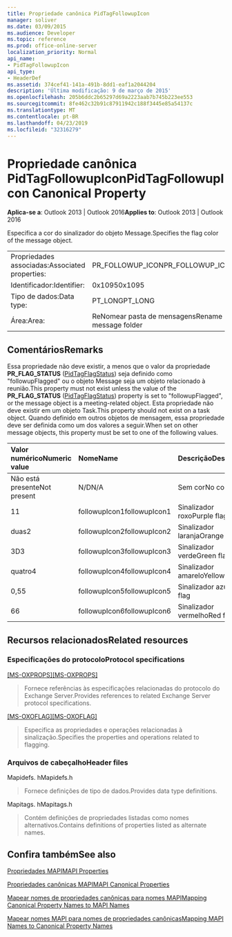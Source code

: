 ```yaml
---
title: Propriedade canônica PidTagFollowupIcon
manager: soliver
ms.date: 03/09/2015
ms.audience: Developer
ms.topic: reference
ms.prod: office-online-server
localization_priority: Normal
api_name:
- PidTagFollowupIcon
api_type:
- HeaderDef
ms.assetid: 374cef41-141a-491b-8dd1-eaf1a2044204
description: 'Última modificação: 9 de março de 2015'
ms.openlocfilehash: 205b6ddc2b65297d69a2223aab7b745b223ee553
ms.sourcegitcommit: 8fe462c32b91c87911942c188f3445e85a54137c
ms.translationtype: MT
ms.contentlocale: pt-BR
ms.lasthandoff: 04/23/2019
ms.locfileid: "32316279"
---
```

# <a name="pidtagfollowupicon-canonical-property"></a><span data-ttu-id="ccbde-103">Propriedade canônica PidTagFollowupIcon</span><span class="sxs-lookup"><span data-stu-id="ccbde-103">PidTagFollowupIcon Canonical Property</span></span>

  
  
<span data-ttu-id="ccbde-104">**Aplica-se a**: Outlook 2013 | Outlook 2016</span><span class="sxs-lookup"><span data-stu-id="ccbde-104">**Applies to**: Outlook 2013 | Outlook 2016</span></span> 
  
<span data-ttu-id="ccbde-105">Especifica a cor do sinalizador do objeto Message.</span><span class="sxs-lookup"><span data-stu-id="ccbde-105">Specifies the flag color of the message object.</span></span>
  
|||
|:-----|:-----|
|<span data-ttu-id="ccbde-106">Propriedades associadas:</span><span class="sxs-lookup"><span data-stu-id="ccbde-106">Associated properties:</span></span>  <br/> |<span data-ttu-id="ccbde-107">PR_FOLLOWUP_ICON</span><span class="sxs-lookup"><span data-stu-id="ccbde-107">PR_FOLLOWUP_ICON</span></span>  <br/> |
|<span data-ttu-id="ccbde-108">Identificador:</span><span class="sxs-lookup"><span data-stu-id="ccbde-108">Identifier:</span></span>  <br/> |<span data-ttu-id="ccbde-109">0x1095</span><span class="sxs-lookup"><span data-stu-id="ccbde-109">0x1095</span></span>  <br/> |
|<span data-ttu-id="ccbde-110">Tipo de dados:</span><span class="sxs-lookup"><span data-stu-id="ccbde-110">Data type:</span></span>  <br/> |<span data-ttu-id="ccbde-111">PT_LONG</span><span class="sxs-lookup"><span data-stu-id="ccbde-111">PT_LONG</span></span>  <br/> |
|<span data-ttu-id="ccbde-112">Área:</span><span class="sxs-lookup"><span data-stu-id="ccbde-112">Area:</span></span>  <br/> |<span data-ttu-id="ccbde-113">ReNomear pasta de mensagens</span><span class="sxs-lookup"><span data-stu-id="ccbde-113">Rename message folder</span></span>  <br/> |
   
## <a name="remarks"></a><span data-ttu-id="ccbde-114">Comentários</span><span class="sxs-lookup"><span data-stu-id="ccbde-114">Remarks</span></span>

<span data-ttu-id="ccbde-115">Essa propriedade não deve existir, a menos que o valor da propriedade **PR_FLAG_STATUS** ([PidTagFlagStatus](pidtagflagstatus-canonical-property.md)) seja definido como "followupFlagged" ou o objeto Message seja um objeto relacionado à reunião.</span><span class="sxs-lookup"><span data-stu-id="ccbde-115">This property must not exist unless the value of the **PR_FLAG_STATUS** ([PidTagFlagStatus](pidtagflagstatus-canonical-property.md)) property is set to "followupFlagged", or the message object is a meeting-related object.</span></span> <span data-ttu-id="ccbde-116">Esta propriedade não deve existir em um objeto Task.</span><span class="sxs-lookup"><span data-stu-id="ccbde-116">This property should not exist on a task object.</span></span> <span data-ttu-id="ccbde-117">Quando definido em outros objetos de mensagem, essa propriedade deve ser definida como um dos valores a seguir.</span><span class="sxs-lookup"><span data-stu-id="ccbde-117">When set on other message objects, this property must be set to one of the following values.</span></span>
  
|<span data-ttu-id="ccbde-118">**Valor numérico**</span><span class="sxs-lookup"><span data-stu-id="ccbde-118">**Numeric value**</span></span>|<span data-ttu-id="ccbde-119">**Nome**</span><span class="sxs-lookup"><span data-stu-id="ccbde-119">**Name**</span></span>|<span data-ttu-id="ccbde-120">**Descrição**</span><span class="sxs-lookup"><span data-stu-id="ccbde-120">**Description**</span></span>|
|:-----|:-----|:-----|
|<span data-ttu-id="ccbde-121">Não está presente</span><span class="sxs-lookup"><span data-stu-id="ccbde-121">Not present</span></span>  <br/> |<span data-ttu-id="ccbde-122">N/D</span><span class="sxs-lookup"><span data-stu-id="ccbde-122">N/A</span></span>  <br/> |<span data-ttu-id="ccbde-123">Sem cor</span><span class="sxs-lookup"><span data-stu-id="ccbde-123">No color</span></span>  <br/> |
|<span data-ttu-id="ccbde-124">1</span><span class="sxs-lookup"><span data-stu-id="ccbde-124">1</span></span>  <br/> |<span data-ttu-id="ccbde-125">followupIcon1</span><span class="sxs-lookup"><span data-stu-id="ccbde-125">followupIcon1</span></span>  <br/> |<span data-ttu-id="ccbde-126">Sinalizador roxo</span><span class="sxs-lookup"><span data-stu-id="ccbde-126">Purple flag</span></span>  <br/> |
|<span data-ttu-id="ccbde-127">duas</span><span class="sxs-lookup"><span data-stu-id="ccbde-127">2</span></span>  <br/> |<span data-ttu-id="ccbde-128">followupIcon2</span><span class="sxs-lookup"><span data-stu-id="ccbde-128">followupIcon2</span></span>  <br/> |<span data-ttu-id="ccbde-129">Sinalizador laranja</span><span class="sxs-lookup"><span data-stu-id="ccbde-129">Orange flag</span></span>  <br/> |
|<span data-ttu-id="ccbde-130">3D</span><span class="sxs-lookup"><span data-stu-id="ccbde-130">3</span></span>  <br/> |<span data-ttu-id="ccbde-131">followupIcon3</span><span class="sxs-lookup"><span data-stu-id="ccbde-131">followupIcon3</span></span>  <br/> |<span data-ttu-id="ccbde-132">Sinalizador verde</span><span class="sxs-lookup"><span data-stu-id="ccbde-132">Green flag</span></span>  <br/> |
|<span data-ttu-id="ccbde-133">quatro</span><span class="sxs-lookup"><span data-stu-id="ccbde-133">4</span></span>  <br/> |<span data-ttu-id="ccbde-134">followupIcon4</span><span class="sxs-lookup"><span data-stu-id="ccbde-134">followupIcon4</span></span>  <br/> |<span data-ttu-id="ccbde-135">Sinalizador amarelo</span><span class="sxs-lookup"><span data-stu-id="ccbde-135">Yellow flag</span></span>  <br/> |
|<span data-ttu-id="ccbde-136">0,5</span><span class="sxs-lookup"><span data-stu-id="ccbde-136">5</span></span>  <br/> |<span data-ttu-id="ccbde-137">followupIcon5</span><span class="sxs-lookup"><span data-stu-id="ccbde-137">followupIcon5</span></span>  <br/> |<span data-ttu-id="ccbde-138">Sinalizador azul</span><span class="sxs-lookup"><span data-stu-id="ccbde-138">Blue flag</span></span>  <br/> |
|<span data-ttu-id="ccbde-139">6</span><span class="sxs-lookup"><span data-stu-id="ccbde-139">6</span></span>  <br/> |<span data-ttu-id="ccbde-140">followupIcon6</span><span class="sxs-lookup"><span data-stu-id="ccbde-140">followupIcon6</span></span>  <br/> |<span data-ttu-id="ccbde-141">Sinalizador vermelho</span><span class="sxs-lookup"><span data-stu-id="ccbde-141">Red flag</span></span>  <br/> |
   
## <a name="related-resources"></a><span data-ttu-id="ccbde-142">Recursos relacionados</span><span class="sxs-lookup"><span data-stu-id="ccbde-142">Related resources</span></span>

### <a name="protocol-specifications"></a><span data-ttu-id="ccbde-143">Especificações do protocolo</span><span class="sxs-lookup"><span data-stu-id="ccbde-143">Protocol specifications</span></span>

<span data-ttu-id="ccbde-144">[[MS-OXPROPS]](https://msdn.microsoft.com/library/f6ab1613-aefe-447d-a49c-18217230b148%28Office.15%29.aspx)</span><span class="sxs-lookup"><span data-stu-id="ccbde-144">[[MS-OXPROPS]](https://msdn.microsoft.com/library/f6ab1613-aefe-447d-a49c-18217230b148%28Office.15%29.aspx)</span></span>
  
> <span data-ttu-id="ccbde-145">Fornece referências às especificações relacionadas do protocolo do Exchange Server.</span><span class="sxs-lookup"><span data-stu-id="ccbde-145">Provides references to related Exchange Server protocol specifications.</span></span>
    
<span data-ttu-id="ccbde-146">[[MS-OXOFLAG]](https://msdn.microsoft.com/library/f1e50be4-ed30-4c2a-b5cb-8ff3aaaf9b91%28Office.15%29.aspx)</span><span class="sxs-lookup"><span data-stu-id="ccbde-146">[[MS-OXOFLAG]](https://msdn.microsoft.com/library/f1e50be4-ed30-4c2a-b5cb-8ff3aaaf9b91%28Office.15%29.aspx)</span></span>
  
> <span data-ttu-id="ccbde-147">Especifica as propriedades e operações relacionadas à sinalização.</span><span class="sxs-lookup"><span data-stu-id="ccbde-147">Specifies the properties and operations related to flagging.</span></span>
    
### <a name="header-files"></a><span data-ttu-id="ccbde-148">Arquivos de cabeçalho</span><span class="sxs-lookup"><span data-stu-id="ccbde-148">Header files</span></span>

<span data-ttu-id="ccbde-149">Mapidefs. h</span><span class="sxs-lookup"><span data-stu-id="ccbde-149">Mapidefs.h</span></span>
  
> <span data-ttu-id="ccbde-150">Fornece definições de tipo de dados.</span><span class="sxs-lookup"><span data-stu-id="ccbde-150">Provides data type definitions.</span></span>
    
<span data-ttu-id="ccbde-151">Mapitags. h</span><span class="sxs-lookup"><span data-stu-id="ccbde-151">Mapitags.h</span></span>
  
> <span data-ttu-id="ccbde-152">Contém definições de propriedades listadas como nomes alternativos.</span><span class="sxs-lookup"><span data-stu-id="ccbde-152">Contains definitions of properties listed as alternate names.</span></span>
    
## <a name="see-also"></a><span data-ttu-id="ccbde-153">Confira também</span><span class="sxs-lookup"><span data-stu-id="ccbde-153">See also</span></span>



[<span data-ttu-id="ccbde-154">Propriedades MAPI</span><span class="sxs-lookup"><span data-stu-id="ccbde-154">MAPI Properties</span></span>](mapi-properties.md)
  
[<span data-ttu-id="ccbde-155">Propriedades canônicas MAPI</span><span class="sxs-lookup"><span data-stu-id="ccbde-155">MAPI Canonical Properties</span></span>](mapi-canonical-properties.md)
  
[<span data-ttu-id="ccbde-156">Mapear nomes de propriedades canônicas para nomes MAPI</span><span class="sxs-lookup"><span data-stu-id="ccbde-156">Mapping Canonical Property Names to MAPI Names</span></span>](mapping-canonical-property-names-to-mapi-names.md)
  
[<span data-ttu-id="ccbde-157">Mapear nomes MAPI para nomes de propriedades canônicas</span><span class="sxs-lookup"><span data-stu-id="ccbde-157">Mapping MAPI Names to Canonical Property Names</span></span>](mapping-mapi-names-to-canonical-property-names.md)

